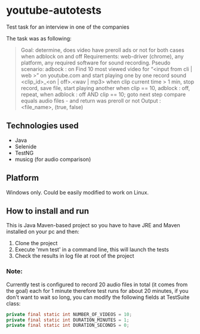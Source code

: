 # youtube-autotests
Test task for an interview in one of the companies

The task was as following:
> Goal: 
determine, does video have preroll ads or not for both cases when adblock on and off
>Requirements: web-driver (chrome), any platform, any required software for sound recording.
>Pseudo scenario:
>adbock : on 
>Find 10 most viewed video for “<input from cli | web >” on youtube.com and start playing one by one 
>record sound <clip_id>_<adbloc-><on | off>.<wav | mp3>
>when clip current time > 1 min, stop record, save file,  start playing another
>when clip == 10, adblock : off, repeat, when adblock : off AND clip == 10; goto next step
>compare equals audio files  - and return was preroll or not
>Output : 
><file_name>, <was preroll> (true, false)

## Technologies used
- Java
- Selenide
- TestNG
- musicg (for audio comparison)

## Platform
Windows only. Could be easily modified to work on Linux.

## How to install and run 
This is Java Maven-based project so you have to have JRE and Maven installed on your pc and then:
1. Clone the project
2. Execute 'mvn test' in a command line, this will launch the tests
3. Check the results in log file at root of the project

### Note:
Currently test is configured to record 20 audio files in total (it comes from the goal) each for 1 minute therefore test runs for about 20 minutes, if you don't want to wait so long, you can modify the following fields at TestSuite class:
```java
private final static int NUMBER_OF_VIDEOS = 10;
private final static int DURATION_MINUTES = 1;
private final static int DURATION_SECONDS = 0;
```

